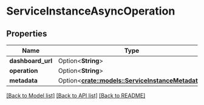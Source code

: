 # ServiceInstanceAsyncOperation

## Properties

Name | Type | Description | Notes
------------ | ------------- | ------------- | -------------
**dashboard_url** | Option<**String**> |  | [optional]
**operation** | Option<**String**> |  | [optional]
**metadata** | Option<[**crate::models::ServiceInstanceMetadata**](ServiceInstanceMetadata.md)> |  | [optional]

[[Back to Model list]](../README.md#documentation-for-models) [[Back to API list]](../README.md#documentation-for-api-endpoints) [[Back to README]](../README.md)


